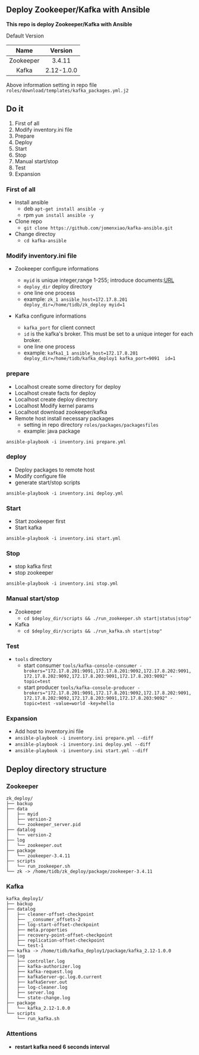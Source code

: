 ## Deploy Zookeeper/Kafka with Ansible
**This repo is deploy Zookeeper/Kafka with Ansible**

Default Version

|Name|Version| 
|:---:|:---:|
|Zookeeper|3.4.11|
|Kafka|2.12-1.0.0|

Above information setting in repo file `roles/download/templates/kafka_packages.yml.j2`

Do it
------
1. First of all
2. Modify inventory.ini file
3. Prepare
4. Deploy
5. Start
6. Stop
7. Manual start/stop
8. Test
9. Expansion


### First of all
- Install ansible
	- deb `apt-get install ansible -y`
	- rpm `yum install ansible -y`
- Clone repo
	- `git clone https://github.com/jomenxiao/kafka-ansible.git`
- Change directoy
	- `cd kafka-ansible`

### Modify inventory.ini file
- Zookeeper configure informations
	- `myid` is unique integer,range 1-255; introduce documents:[URL](http://zookeeper.apache.org/doc/current/zookeeperAdmin.html#sc_configuration)
	- `deploy_dir` deploy directory
	- one line one process
	- example: `zk_1 ansible_host=172.17.8.201  deploy_dir=/home/tidb/zk_deploy myid=1`

- Kafka configure informations
	- `kafka_port` for client connect 
	- `id` is the kafka's broker. This must be set to a unique integer for each broker.
	- one line one process
	- example: `kafka1_1 ansible_host=172.17.8.201 deploy_dir=/home/tidb/kafka_deploy1 kafka_port=9091  id=1`
	
### prepare 
- Localhost create some directory for deploy 
- Localhost create facts for deploy
- Localhost create deploy directory 
- Localhost Modify kernel params
- Localhost download zookeeper/kafka
- Remote host install necessary packages
	- setting in repo directory `roles/packages/packagesfiles`
	- example: java package

`ansible-playbook -i inventory.ini prepare.yml`

### deploy
- Deploy packages to remote host
- Modify configure file 
- generate start/stop scripts

`ansible-playbook -i inventory.ini deploy.yml`

### Start
- Start zookeeper first
- Start kafka
 
`ansible-playbook -i inventory.ini start.yml`

### Stop
- stop kafka first
- stop zookeeper
 
`ansible-playbook -i inventory.ini stop.yml`

### Manual start/stop
- Zookeeper
	- `cd $deploy_dir/scripts && ./run_zookeeper.sh start|status|stop"`
- Kafka
	- `cd $deploy_dir/scripts && ./run_kafka.sh start|stop"`
	
### Test
- `tools` directory
	- start consumer
	`tools/kafka-console-consumer -brokers="172.17.8.201:9091,172.17.8.201:9092,172.17.8.202:9091,172.17.8.202:9092,172.17.8.203:9091,172.17.8.203:9092" -topic=test`
	- start producer
		`tools/kafka-console-producer -brokers="172.17.8.201:9091,172.17.8.201:9092,172.17.8.202:9091,172.17.8.202:9092,172.17.8.203:9091,172.17.8.203:9092" -topic=test -value=world -key=hello`
		
### Expansion
- Add host to inventory.ini file
- `ansible-playbook -i inventory.ini prepare.yml --diff`
- `ansible-playbook -i inventory.ini deploy.yml --diff`
- `ansible-playbook -i inventory.ini start.yml --diff`

## Deploy directory structure
### Zookeeper
```
zk_deploy/
├── backup
├── data
│   ├── myid
│   ├── version-2
│   └── zookeeper_server.pid
├── datalog
│   └── version-2
├── log
│   └── zookeeper.out
├── package
│   └── zookeeper-3.4.11
├── scripts
│   └── run_zookeeper.sh
└── zk -> /home/tidb/zk_deploy/package/zookeeper-3.4.11
```

### Kafka
```
kafka_deploy1/
├── backup
├── datalog
│   ├── cleaner-offset-checkpoint
│   ├── __consumer_offsets-2
│   ├── log-start-offset-checkpoint
│   ├── meta.properties
│   ├── recovery-point-offset-checkpoint
│   ├── replication-offset-checkpoint
│   └── test-1
├── kafka -> /home/tidb/kafka_deploy1/package/kafka_2.12-1.0.0
├── log
│   ├── controller.log
│   ├── kafka-authorizer.log
│   ├── kafka-request.log
│   ├── kafkaServer-gc.log.0.current
│   ├── kafkaServer.out
│   ├── log-cleaner.log
│   ├── server.log
│   └── state-change.log
├── package
│   └── kafka_2.12-1.0.0
└── scripts
    └── run_kafka.sh
```

### Attentions
- **restart kafka need 6 seconds interval**